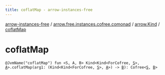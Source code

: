 ```yaml
---
title: coflatMap - arrow-instances-free
---
```


[arrow-instances-free](../../index.html) / [arrow.free.instances.cofree.comonad](../index.html) / [arrow.Kind](index.html) / [coflatMap](./coflat-map.html)

# coflatMap

`@JvmName("coflatMap") fun <S, A, B> Kind<Kind<ForCofree, `[`S`](coflat-map.html#S)`>, `[`A`](coflat-map.html#A)`>.coflatMap(arg1: (Kind<Kind<ForCofree, `[`S`](coflat-map.html#S)`>, `[`A`](coflat-map.html#A)`>) -> `[`B`](coflat-map.html#B)`): Cofree<`[`S`](coflat-map.html#S)`, `[`B`](coflat-map.html#B)`>`